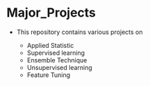 # Major_Projects

- This repository contains various projects on 

     - Applied Statistic
	 - Supervised learning
	 - Ensemble Technique
	 - Unsupervised learning
	 - Feature Tuning
 
